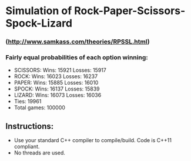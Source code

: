 # Simulation of Rock-Paper-Scissors-Spock-Lizard
### (http://www.samkass.com/theories/RPSSL.html)

### Fairly equal probabilities of each option winning: ###

* SCISSORS: Wins: 15921 Losses: 15917
* ROCK: Wins: 16023 Losses: 16237
* PAPER: Wins: 15885 Losses: 16010
* SPOCK: Wins: 16137 Losses: 15839
* LIZARD: Wins: 16073 Losses: 16036
* Ties: 19961
* Total games: 100000


## Instructions:
* Use your standard C++ compiler to compile/build. Code is C++11 compliant.
* No threads are used.
